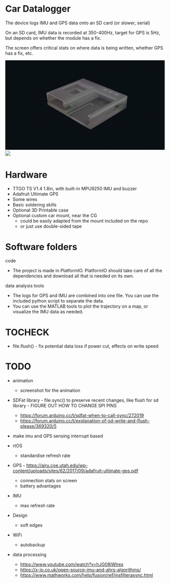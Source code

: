 # Car Datalogger
The device logs IMU and GPS data onto an SD card (or slower, serial)

On an SD card, IMU data is recorded at 350-400Hz, target for GPS is 5Hz, but depends on whether the module has a fix.

The screen offers critical stats on where data is being written, whether GPS has a fix, etc.

![](media/datalogger.gif)
![](media/photo.png)

# Hardware
- TTGO TS V1.4 1.8in, with built-in MPU9250 IMU and buzzer
- Adafruit Ultimate GPS
- Some wires
- Basic soldering skills
- Optional 3D Printable case
- Optional custom car mount, near the CG 
  - could be easily adapted from the mount included on the repo
  - or just use double-sided tape

# Software folders
code
- The project is made in PlatformIO. PlatformIO should take care of all the dependencies and download all that is needed on its own.

data analysis tools
- The logs for GPS and IMU are combined into one file. You can use the included python script to separate the data.
- You can use the MATLAB tools to plot the trajectory on a map, or visualize the IMU data as needed.


# TOCHECK
- file.flush() - fix potential data loss if power cut, effects on write speed

# TODO
- animation
  - screenshot for the animation
      
- SDFat library - file.sync() to preserve recent changes, like flush for sd library - FIGURE OUT HOW TO CHANGE SPI PINS
  - https://forum.arduino.cc/t/sdfat-when-to-call-sync/272019
  - https://forum.arduino.cc/t/explanation-of-sd-write-and-flush-please/369320/5
    
- make imu and GPS sensing interrupt based
    
- rtOS
  - standardise refresh rate

- GPS - https://airu.coe.utah.edu/wp-content/uploads/sites/62/2017/09/adafruit-ultimate-gps.pdf
  - connection stats on screen
  - battery advantages
    
- IMU
  - max refresh rate

- Design
  - soft edges
    
- WiFi
  - autobackup
 
- data processing
  - https://www.youtube.com/watch?v=hJG08iWlres
  - https://x-io.co.uk/open-source-imu-and-ahrs-algorithms/
  - https://www.mathworks.com/help/fusion/ref/insfilterasync.html
